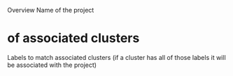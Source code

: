 Overview
Name of the project
# of associated clusters
Labels to match associated clusters (if a cluster has all of those labels it will be associated with the project)
